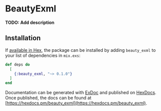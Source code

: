 # BeautyExml

**TODO: Add description**

## Installation

If [available in Hex](https://hex.pm/docs/publish), the package can be installed
by adding `beauty_exml` to your list of dependencies in `mix.exs`:

```elixir
def deps do
  [
    {:beauty_exml, "~> 0.1.0"}
  ]
end
```

Documentation can be generated with [ExDoc](https://github.com/elixir-lang/ex_doc)
and published on [HexDocs](https://hexdocs.pm). Once published, the docs can
be found at [https://hexdocs.pm/beauty_exml](https://hexdocs.pm/beauty_exml).

